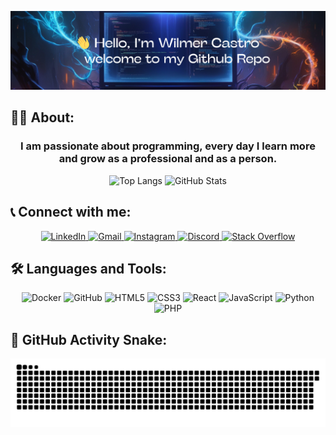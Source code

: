 ![Banner](assets/Banner_wocn10.png)

## 👨‍💻 About:
<h3 align="center">I am passionate about programming, every day I learn more and grow as a professional and as a person.</h3>

<div align="center">
  <img 
    src="https://github-readme-stats.vercel.app/api/top-langs?username=wocn10&show_icons=true&locale=en&layout=compact" 
    alt="Top Langs" 
    width="48%"
  />
  <img 
    src="https://github-readme-stats.vercel.app/api?username=wocn10&show_icons=true&locale=en" 
    alt="GitHub Stats" 
    width="48%"
  />
</div>

## 📞 Connect with me:
<div align="center">
  <a href="https://www.linkedin.com/in/wocn10/" target="_blank">
    <img src="https://img.shields.io/static/v1?message=LinkedIn&logo=linkedin&label=&color=0077B5&logoColor=white&labelColor=&style=for-the-badge" height="35" alt="LinkedIn" />
  </a>
  <a href="mailto:wilmercastro.nuor@gmail.com" target="_blank">
    <img src="https://img.shields.io/static/v1?message=Gmail&logo=gmail&label=&color=D14836&logoColor=white&labelColor=&style=for-the-badge" height="35" alt="Gmail" />
  </a>
  <a href="https://www.instagram.com/tu-usuario" target="_blank">
    <img src="https://img.shields.io/static/v1?message=Instagram&logo=instagram&label=&color=E4405F&logoColor=white&labelColor=&style=for-the-badge" height="35" alt="Instagram" />
  </a>
  <a href="https://discordapp.com/users/tu-discord" target="_blank">
    <img src="https://img.shields.io/static/v1?message=Discord&logo=discord&label=&color=7289DA&logoColor=white&labelColor=&style=for-the-badge" height="35" alt="Discord" />
  </a>
  <a href="https://stackoverflow.com/users/tu-usuario" target="_blank">
    <img src="https://img.shields.io/static/v1?message=Stackoverflow&logo=stackoverflow&label=&color=FE7A16&logoColor=white&labelColor=&style=for-the-badge" height="35" alt="Stack Overflow" />
  </a>
</div>

## 🛠️ Languages and Tools:
<div align="center">
  <img src="https://cdn.jsdelivr.net/gh/devicons/devicon/icons/docker/docker-original.svg" height="40" alt="Docker" />
  <img src="https://cdn.jsdelivr.net/gh/devicons/devicon/icons/github/github-original.svg" height="40" alt="GitHub" />
  <img src="https://cdn.jsdelivr.net/gh/devicons/devicon/icons/html5/html5-original.svg" height="40" alt="HTML5" />
  <img src="https://cdn.jsdelivr.net/gh/devicons/devicon/icons/css3/css3-original.svg" height="40" alt="CSS3" />
  <img src="https://cdn.jsdelivr.net/gh/devicons/devicon/icons/react/react-original.svg" height="40" alt="React" />
  <img src="https://cdn.jsdelivr.net/gh/devicons/devicon/icons/javascript/javascript-original.svg" height="40" alt="JavaScript" />
  <img src="https://cdn.jsdelivr.net/gh/devicons/devicon/icons/python/python-original.svg" height="40" alt="Python" />
  <img src="https://cdn.jsdelivr.net/gh/devicons/devicon/icons/php/php-original.svg" height="40" alt="PHP" />
</div>

## 🐍 GitHub Activity Snake:
<div align="center">
  <img src="https://raw.githubusercontent.com/Wocn10/Wocn10/main/snake.svg" alt="Snake animation" />
</div>

